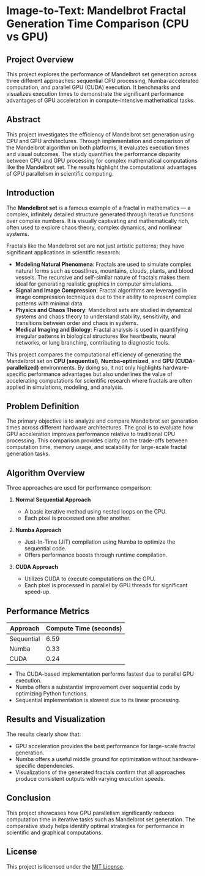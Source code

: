 # Image-to-Text: Mandelbrot Fractal Generation Time Comparison (CPU vs GPU)

## Project Overview

This project explores the performance of Mandelbrot set generation across three different approaches: sequential CPU processing, Numba-accelerated computation, and parallel GPU (CUDA) execution. It benchmarks and visualizes execution times to demonstrate the significant performance advantages of GPU acceleration in compute-intensive mathematical tasks.

## Abstract

This project investigates the efficiency of Mandelbrot set generation using CPU and GPU architectures. Through implementation and comparison of the Mandelbrot algorithm on both platforms, it evaluates execution times and visual outcomes. The study quantifies the performance disparity between CPU and GPU processing for complex mathematical computations like the Mandelbrot set. The results highlight the computational advantages of GPU parallelism in scientific computing.

## Introduction

The **Mandelbrot set** is a famous example of a fractal in mathematics — a complex, infinitely detailed structure generated through iterative functions over complex numbers. It is visually captivating and mathematically rich, often used to explore chaos theory, complex dynamics, and nonlinear systems.

Fractals like the Mandelbrot set are not just artistic patterns; they have significant applications in scientific research:

- **Modeling Natural Phenomena**: Fractals are used to simulate complex natural forms such as coastlines, mountains, clouds, plants, and blood vessels. The recursive and self-similar nature of fractals makes them ideal for generating realistic graphics in computer simulations.
- **Signal and Image Compression**: Fractal algorithms are leveraged in image compression techniques due to their ability to represent complex patterns with minimal data.
- **Physics and Chaos Theory**: Mandelbrot sets are studied in dynamical systems and chaos theory to understand stability, sensitivity, and transitions between order and chaos in systems.
- **Medical Imaging and Biology**: Fractal analysis is used in quantifying irregular patterns in biological structures like heartbeats, neural networks, or lung branching, contributing to diagnostic tools.

This project compares the computational efficiency of generating the Mandelbrot set on **CPU (sequential)**, **Numba-optimized**, and **GPU (CUDA-parallelized)** environments. By doing so, it not only highlights hardware-specific performance advantages but also underlines the value of accelerating computations for scientific research where fractals are often applied in simulations, modeling, and analysis.

## Problem Definition

The primary objective is to analyze and compare Mandelbrot set generation times across different hardware architectures. The goal is to evaluate how GPU acceleration improves performance relative to traditional CPU processing. This comparison provides clarity on the trade-offs between computation time, memory usage, and scalability for large-scale fractal generation tasks.

## Algorithm Overview

Three approaches are used for performance comparison:

1. **Normal Sequential Approach**  
   - A basic iterative method using nested loops on the CPU.
   - Each pixel is processed one after another.

2. **Numba Approach**  
   - Just-In-Time (JIT) compilation using Numba to optimize the sequential code.
   - Offers performance boosts through runtime compilation.

3. **CUDA Approach**  
   - Utilizes CUDA to execute computations on the GPU.
   - Each pixel is processed in parallel by GPU threads for significant speed-up.

## Performance Metrics

| Approach            | Compute Time (seconds) |
|---------------------|------------------------|
| Sequential          | 6.59                   |
| Numba               | 0.33                   |
| CUDA                | 0.24                   |

- The CUDA-based implementation performs fastest due to parallel GPU execution.
- Numba offers a substantial improvement over sequential code by optimizing Python functions.
- Sequential implementation is slowest due to its linear processing.

## Results and Visualization

The results clearly show that:
- GPU acceleration provides the best performance for large-scale fractal generation.
- Numba offers a useful middle ground for optimization without hardware-specific dependencies.
- Visualizations of the generated fractals confirm that all approaches produce consistent outputs with varying execution speeds.

## Conclusion

This project showcases how GPU parallelism significantly reduces computation time in iterative tasks such as Mandelbrot set generation. The comparative study helps identify optimal strategies for performance in scientific and graphical computations.

## License

This project is licensed under the [MIT License](LICENSE).

